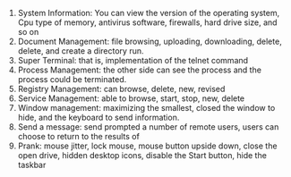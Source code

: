 1. System Information: You can view the version of the operating system, Cpu type of memory, antivirus software, firewalls, hard drive size, and so on
2. Document Management: file browsing, uploading, downloading, delete, delete, and create a directory run.
3. Super Terminal: that is, implementation of the telnet command
4. Process Management: the other side can see the process and the process could be terminated.
5. Registry Management: can browse, delete, new, revised
6. Service Management: able to browse, start, stop, new, delete
7. Window management: maximizing the smallest, closed the window to hide, and the keyboard to send information.
8. Send a message: send prompted a number of remote users, users can choose to return to the results of
9. Prank: mouse jitter, lock mouse, mouse button upside down, close the open drive, hidden desktop icons, disable the Start button, hide the taskbar